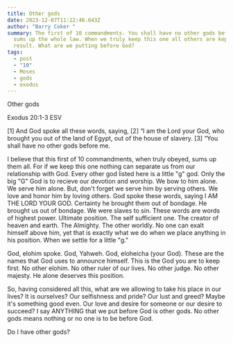 ```yaml
---
title: Other gods
date: 2023-12-07T11:22:46.643Z
author: "Barry Coker "
summary: The first of 10 commandments. You shall have no other gods before me,
  sums up the whole law. When we truly keep this one all others are kept as a
  result. What are we putting before God?
tags:
  - post
  - "10"
  - Moses
  - gods
  - exodus
---
```

‭‭Other gods

Exodus‬ ‭20:1‭-‬3‬ ‭ESV‬‬

\[1]  And God spoke all these words, saying, \[2]  “I am the Lord your God, who brought you out of the land of Egypt, out of the house of slavery. \[3]  “You shall have no other gods before me.

I believe that this first of 10 commandments, when truly obeyed, sums up them all. For if we keep this one nothing can separate us from our relationship with God. Every other god listed here is a little "g" god. Only the big "G" God is to recieve our devotion and worship. We bow to him alone. We serve him alone. But, don't forget we serve him by serving others. We love and honor him by loving others. God spoke these words, saying I AM THE LORD YOUR GOD. Certainty he brought them out of bondage. He brought us out of bondage. We were slaves to sin. These words are words of highest power. Ultimate position. The self sufficient one. The creator of heaven and earth. The Almighty. The other worldly. No one can exalt himself above him, yet that is exactly what we do when we place anything in his position. When we settle for a little "g." 

God, elohim spoke. God, Yahweh. God, eloheicha (your God). These are the names that God uses to announce himself. This is the God you are to keep first. No other elohim. No other ruler of our lives. No other judge. No other majesty. He alone deserves this position. 

So, having considered all this, what are we allowing to take his place in our lives? It is ourselves? Our selfishness and pride? Our lust and greed? Maybe it's something good even. Our love and desire for someone or our desire to succeed? I say ANYTHING that we put before God is other gods. No other gods means nothing or no one is to be before God. 

Do I have other gods?